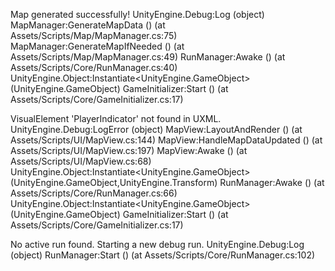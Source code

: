 Map generated successfully!
UnityEngine.Debug:Log (object)
MapManager:GenerateMapData () (at Assets/Scripts/Map/MapManager.cs:75)
MapManager:GenerateMapIfNeeded () (at Assets/Scripts/Map/MapManager.cs:49)
RunManager:Awake () (at Assets/Scripts/Core/RunManager.cs:40)
UnityEngine.Object:Instantiate<UnityEngine.GameObject> (UnityEngine.GameObject)
GameInitializer:Start () (at Assets/Scripts/Core/GameInitializer.cs:17)

VisualElement 'PlayerIndicator' not found in UXML.
UnityEngine.Debug:LogError (object)
MapView:LayoutAndRender () (at Assets/Scripts/UI/MapView.cs:144)
MapView:HandleMapDataUpdated () (at Assets/Scripts/UI/MapView.cs:197)
MapView:Awake () (at Assets/Scripts/UI/MapView.cs:68)
UnityEngine.Object:Instantiate<UnityEngine.GameObject> (UnityEngine.GameObject,UnityEngine.Transform)
RunManager:Awake () (at Assets/Scripts/Core/RunManager.cs:66)
UnityEngine.Object:Instantiate<UnityEngine.GameObject> (UnityEngine.GameObject)
GameInitializer:Start () (at Assets/Scripts/Core/GameInitializer.cs:17)

No active run found. Starting a new debug run.
UnityEngine.Debug:Log (object)
RunManager:Start () (at Assets/Scripts/Core/RunManager.cs:102)

